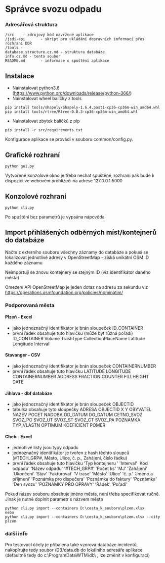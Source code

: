 # Správce svozu odpadu #

### Adresářová struktura ###
```
/src	- zdrojový kód navržené aplikace
/jsdi-api		- skript pro ukládání dopravních informací přes rozhraní DDR
/tools -
database_structure.cz.md - struktura databáze
info.cz.md - tento soubor
README.md		- informace o spuštění aplikace
```

## Instalace ##
* Nainstalovat python3.6
(https://www.python.org/downloads/release/python-366/)
* Nainstalovat wheel balíčky z tools
```
pip install tools/shapely/Shapely-1.6.4.post1-cp36-cp36m-win_amd64.whl
pip install tools/rtree/Rtree-0.8.3-cp36-cp36m-win_amd64.whl
```
* Nainstalovat zbytek balíčků z pip
```
pip install -r src/requirements.txt
```
Konfigurace aplikace se provádí v souboru common/config.py.


## Grafické rozhraní ##
```
python gui.py
```
Vytvořené konzolové okno je třeba nechat spuštěné, rozhraní pak bude k dispozici
ve webovém prohlížeči na adrese 127.0.0.1:5000

## Konzolové rozhraní ##
```
python cli.py
```
Po spuštění bez parametrů je vypsána nápověda


## Import přihlášených odběrných míst/kontejnerů do databáze ##
Načte z externího souboru všechny záznamy do databáze a pokusí se lokalizovat jednotlivé adresy
v OpenStreetMap - získá unikátní OSM ID každého záznamu

Neimportují se znovu kontejnery se stejným ID (viz identifikátor daného města)

Omezení API OpenStreetMap je jeden dotaz na adresu za sekundu
viz https://operations.osmfoundation.org/policies/nominatim/



### Podporovaná města ###
#### Plzeň - Excel ####
- jako jednoznačný identifikátor je brán sloupeček ID_CONTAINER
- první řádek obsahuje tuto hlavičku (může být různá pořadí)
ID_CONTAINER Volume TrashType CollectionPlaceName Latitude Longitude Interval

#### Stavanger - CSV ####
- jako jednoznačný identifikátor je brán sloupeček CONTAINERNUMBER
- první řádek obsahuje tuto hlavičku
LATITUDE LONGITUDE CONTAINERNUMBER ADDRESS FRACTION COUNTER FILLHEIGHT DATE

#### Jihlava - dbf databáze ####
-  jako jednoznačný identifikátor je brán sloupeček OBJECTID
- tabulka obsahuje tyto sloupečky
ADRESA OBJECTID X Y OBYVATEL NAZEV POCET NADOBA OD_DATUM DO_DATUM CETNO_SVOZ
SVOZ_PO SVOZ_UT SVOZ_ST SVOZ_CT SVOZ_PA POZNAMKA TYP_VLASTN OPTIMUM KOEFICIENT POMER

#### Cheb - Excel ####
- jednotlivé listy jsou typy odpadu
- jednoznačný identifikátor je tvořen z hash těchto sloupců (#TECH_GRP#, Město, Ulice, č. p., Zahájení, číslo řádku)
- první řádek obsahuje tuto hlavičku
'Typ kontejneru ' 'Interval' 'Kód odpadu' 'Název odpadu' '#TECH_GRP#' 'Počet ks' 'MJ' 'Zahájení'
'Ukončení' 'Stav' 'Fakturovat' 'V trase' 'Město' 'Ulice' 'č. p.' 'Jméno a příjmení'
'Poznámka pro dispečera' 'Poznámka do faktury' 'Poznámka' 'Den svozu' 'POZNÁMKY PRO OPRAVY' 'Řádek' 'Pořadí'

Pokud název souboru obsahuje jméno města, není třeba specifikovat ručně. Jinak je nutné doplnit parametr s názvem města
```
python cli.py import --containers D:\cesta_k_souboru\plzen.xlsx
nebo
python cli.py import --containers D:\cesta_k_souboru\plzen.xlsx --city plzen
```

### další info ###
Pro testovací účely je přibalena také vzorová databáze incidentů,
nakopírujte tedy soubor /DB/data.db do lokálního adresáře aplikace 
(defaultně tedy do c:\ProgramData\WTM\db\ , lze změnit v konfiguraci)
